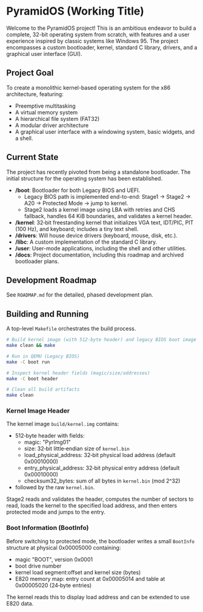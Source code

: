 # PyramidOS (Working Title)

Welcome to the PyramidOS project! This is an ambitious endeavor to build a complete, 32-bit operating system from scratch, with features and a user experience inspired by classic systems like Windows 95. The project encompasses a custom bootloader, kernel, standard C library, drivers, and a graphical user interface (GUI).

## Project Goal

To create a monolithic kernel-based operating system for the x86 architecture, featuring:

- Preemptive multitasking
- A virtual memory system
- A hierarchical file system (FAT32)
- A modular driver architecture
- A graphical user interface with a windowing system, basic widgets, and a shell.

## Current State

The project has recently pivoted from being a standalone bootloader. The initial structure for the operating system has been established.

- **/boot**: Bootloader for both Legacy BIOS and UEFI.
  - Legacy BIOS path is implemented end-to-end: Stage1 → Stage2 → A20 → Protected Mode → jump to kernel.
  - Stage2 loads a kernel image using LBA with retries and CHS fallback, handles 64 KiB boundaries, and validates a kernel header.
- **/kernel**: 32‑bit freestanding kernel that initializes VGA text, IDT/PIC, PIT (100 Hz), and keyboard; includes a tiny text shell.
- **/drivers**: Will house device drivers (keyboard, mouse, disk, etc.).
- **/libc**: A custom implementation of the standard C library.
- **/user**: User-mode applications, including the shell and other utilities.
- **/docs**: Project documentation, including this roadmap and archived bootloader plans.

## Development Roadmap

See `ROADMAP.md` for the detailed, phased development plan.

## Building and Running

A top-level `Makefile` orchestrates the build process.

```bash
# Build kernel image (with 512-byte header) and legacy BIOS boot image
make clean && make

# Run in QEMU (Legacy BIOS)
make -C boot run

# Inspect kernel header fields (magic/size/addresses)
make -C boot header

# Clean all build artifacts
make clean
```

### Kernel Image Header

The kernel image `build/kernel.img` contains:
- 512‑byte header with fields:
  - magic: "PyrImg01"
  - size: 32‑bit little‑endian size of `kernel.bin`
  - load_physical_address: 32‑bit physical load address (default 0x00010000)
  - entry_physical_address: 32‑bit physical entry address (default 0x00010000)
  - checksum32_bytes: sum of all bytes in `kernel.bin` (mod 2^32)
- followed by the raw `kernel.bin`.

Stage2 reads and validates the header, computes the number of sectors to read, loads the kernel to the specified load address, and then enters protected mode and jumps to the entry.

### Boot Information (BootInfo)

Before switching to protected mode, the bootloader writes a small `BootInfo` structure at physical 0x00005000 containing:
- magic "BOOT", version 0x0001
- boot drive number
- kernel load segment:offset and kernel size (bytes)
- E820 memory map: entry count at 0x00005014 and table at 0x00005020 (24‑byte entries)

The kernel reads this to display load address and can be extended to use E820 data.
